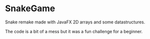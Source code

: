# SnakeGame

Snake remake made with JavaFX 2D arrays and some datastructures. 

The code is a bit of a mess but it was a fun challenge for a beginner. 
